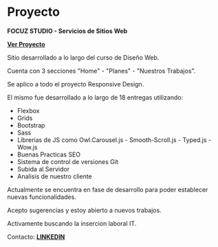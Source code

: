 # Proyecto

<strong>FOCUZ STUDIO - Servicios de Sitios Web </strong>

<a href="https://andresfernandez89.github.io/Proyecto/"><strong>Ver Proyecto</strong><a/>

Sitio desarrollado a lo largo del curso de Diseño Web.

Cuenta con 3 secciones "Home" - "Planes" - "Nuestros Trabajos".

Se aplico a todo el proyecto Responsive Design.

El mismo fue desarrollado a lo largo de 18 entregas utilizando:
- Flexbox
- Grids
- Bootstrap
- Sass
- Librerias de JS como Owl.Carousel.js - Smooth-Scroll.js - Typed.js - Wow.js
- Buenas Practicas SEO
- Sistema de control de versiones Git
- Subida al Servidor
- Analisis de nuestro cliente

Actualmente se encuentra en fase de desarrollo para poder establecer nuevas funcionalidades.

Acepto sugerencias y estoy abierto a nuevos trabajos.

Activamente buscando la insercion laboral IT.

Contacto: <a href="https://www.linkedin.com/in/andresfernandezdeveloper/"><strong>LINKEDIN</strong><a/>
